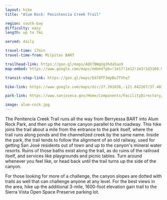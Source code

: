 ```yaml
---
layout: hike
title: "Alum Rock: Penintencia Creek Trail"

region: south-bay
difficulty: easy
length: up to 7mi

served: daily

travel-time: 17min
travel-time-from: Milpitas BART

trailhead-link: https://goo.gl/maps/AQX7BWgUg3hda5ao9
map-embed: https://www.google.com/maps/embed?pb=!1m17!1m12!1m3!1d3169.949015077501!2d-121.84226699999999!3d37.391038!2m3!1f0!2f0!3f0!3m2!1i1024!2i768!4f13.1!3m2!1m1!2zMzfCsDIzJzI3LjciTiAxMjHCsDUwJzMyLjIiVw!5e0!3m2!1sen!2sus!4v1687409556061!5m2!1sen!2sus

transit-stop-link: https://goo.gl/maps/Ed78TF3mpBu7TVhq7

hike-link: https://www.google.com/maps/dir/37.391038,-121.842267/37.4038842,-121.7926494/@37.3976694,-121.8277441,15z/data=!3m1!4b1!4m2!4m1!3e2

park-link: https://www.sanjoseca.gov/Home/Components/FacilityDirectory/FacilityDirectory/2088/2028

image: alum-rock.jpg
---
```


The Penitencia Creek Trail runs all the way from Berryessa BART into Alum Rock Park, and then up the narrow canyon parallel to the roadway. This hike joins the trail about a mile from the entrance to the park itself, where the trail runs along ponds and the channelized creek by the same name. Inside the park, the trail tends to follow the alignment of an old railway, used for getting San José residents out of town and up to the canyon's mineral water resorts. Ruins of those baths exist along the trail, as do ruins of the railroad itself, and services like playgrounds and picnic tables. Turn around whenever you feel like, or head back until the trail turns up the side of the canyon.

For those looking for more of a challenge, the canyon slopes are dotted with trails as well that can challenge anyone at any level. For the best views in the area, hike up the additional 3-mile, 1600-foot elevation gain trail to the Sierra Vista Open Space Preserve parking lot.
